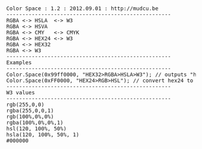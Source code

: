 <pre>
Color Space : 1.2 : 2012.09.01 : http://mudcu.be
----------------------------------------------------
RGBA <-> HSLA  <-> W3
RGBA <-> HSVA
RGBA <-> CMY   <-> CMYK
RGBA <-> HEX24 <-> W3
RGBA <-> HEX32
RGBA <-> W3
----------------------------------------------------
Examples
----------------------------------------------------
Color.Space(0x99ff0000, "HEX32>RGBA>HSLA>W3"); // outputs "hsla(60,100%,17%,0.6)"
Color.Space(0xFF0000, "HEX24>RGB>HSL"); // convert hex24 to HSL object.
----------------------------------------------------
W3 values
----------------------------------------------------
rgb(255,0,0)
rgba(255,0,0,1)
rgb(100%,0%,0%)
rgba(100%,0%,0%,1)
hsl(120, 100%, 50%)
hsla(120, 100%, 50%, 1)
#000000
</pre>
